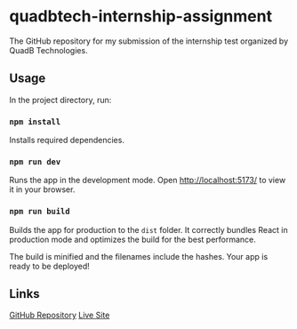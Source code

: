 # quadbtech-internship-assignment
The GitHub repository for my submission of the internship test organized by QuadB Technologies.
## Usage
In the project directory, run:
### `npm install`

Installs required dependencies.

### `npm run dev`

Runs the app in the development mode.
Open [http://localhost:5173/](http://localhost:5173/) to view it in your browser.

### `npm run build`

Builds the app for production to the `dist` folder.
It correctly bundles React in production mode and optimizes the build for the best performance.

The build is minified and the filenames include the hashes.
Your app is ready to be deployed!

## Links
[GitHub Repository](https://github.com/priyxansh/quadbtech-internship-assignment/)
[Live Site](https://priyxansh-quadbtech-assignment.netlify.app/)
